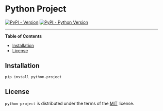 # Python Project

[![PyPI - Version](https://img.shields.io/pypi/v/python-project.svg)](https://pypi.org/project/python-project)
[![PyPI - Python Version](https://img.shields.io/pypi/pyversions/python-project.svg)](https://pypi.org/project/python-project)

-----

**Table of Contents**

- [Installation](#installation)
- [License](#license)

## Installation

```console
pip install python-project
```

## License

`python-project` is distributed under the terms of the [MIT](https://spdx.org/licenses/MIT.html) license.
